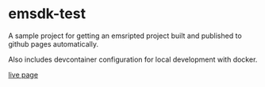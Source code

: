 # emsdk-test

A sample project for getting an emsripted project built and published to github pages automatically.

Also includes devcontainer configuration for local development with docker.

[live page](https://r-downing.github.io/emsdk-test)
